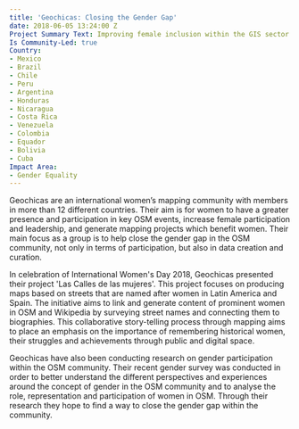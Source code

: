 ```yaml
---
title: 'Geochicas: Closing the Gender Gap'
date: 2018-06-05 13:24:00 Z
Project Summary Text: Improving female inclusion within the GIS sector and beyond
Is Community-Led: true
Country:
- Mexico
- Brazil
- Chile
- Peru
- Argentina
- Honduras
- Nicaragua
- Costa Rica
- Venezuela
- Colombia
- Equador
- Bolivia
- Cuba
Impact Area:
- Gender Equality
---
```


Geochicas are an international women’s mapping community with members in more than 12 different countries. Their aim is for women to have a greater presence and participation in key OSM events, increase female participation and leadership, and generate mapping projects which benefit women. Their main focus as a group is to help close the gender gap in the OSM community, not only in terms of participation, but also in data creation and curation.

In celebration of International Women's Day 2018, Geochicas presented their project 'Las Calles de las mujeres'. This project focuses on producing maps based on streets that are named after women in Latin America and Spain. The initiative aims to link and generate content of prominent women in OSM and Wikipedia by surveying street names and connecting them to biographies. This collaborative story-telling process through mapping aims to place an emphasis on the importance of remembering historical women, their struggles and achievements through public and digital space.

Geochicas have also been conducting research on gender participation within the OSM community. Their recent gender survey was conducted in order to better understand the different perspectives and experiences around the concept of gender in the OSM community and to analyse the role, representation and participation of women in OSM. Through their research they hope to find a way to close the gender gap within the community.